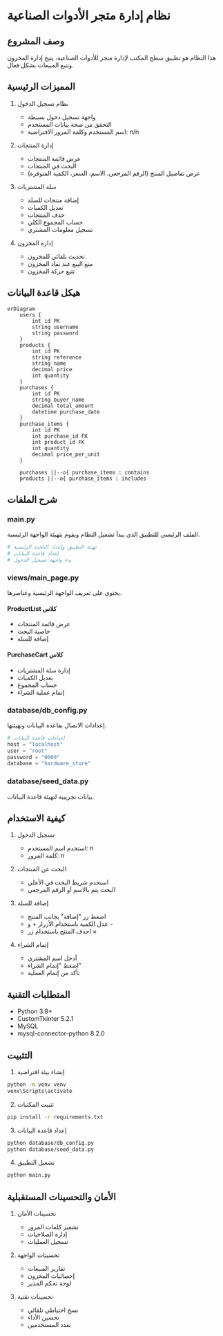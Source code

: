 # نظام إدارة متجر الأدوات الصناعية
## وصف المشروع
هذا النظام هو تطبيق سطح المكتب لإدارة متجر للأدوات الصناعية، يتيح إدارة المخزون وتتبع المبيعات بشكل فعال.

## المميزات الرئيسية
1. نظام تسجيل الدخول
   - واجهة تسجيل دخول بسيطة
   - التحقق من صحة بيانات المستخدم
   - اسم المستخدم وكلمة المرور الافتراضية: n/n

2. إدارة المنتجات
   - عرض قائمة المنتجات
   - البحث في المنتجات
   - عرض تفاصيل المنتج (الرقم المرجعي، الاسم، السعر، الكمية المتوفرة)

3. سلة المشتريات
   - إضافة منتجات للسلة
   - تعديل الكميات
   - حذف المنتجات
   - حساب المجموع الكلي
   - تسجيل معلومات المشتري

4. إدارة المخزون
   - تحديث تلقائي للمخزون
   - منع البيع عند نفاد المخزون
   - تتبع حركة المخزون

## هيكل قاعدة البيانات

```mermaid
erDiagram
    users {
        int id PK
        string username
        string password
    }
    products {
        int id PK
        string reference
        string name
        decimal price
        int quantity
    }
    purchases {
        int id PK
        string buyer_name
        decimal total_amount
        datetime purchase_date
    }
    purchase_items {
        int id PK
        int purchase_id FK
        int product_id FK
        int quantity
        decimal price_per_unit
    }
    
    purchases ||--o{ purchase_items : contains
    products ||--o{ purchase_items : includes
```

## شرح الملفات

### main.py
الملف الرئيسي للتطبيق الذي يبدأ تشغيل النظام ويقوم بتهيئة الواجهة الرئيسية.

```python
# تهيئة التطبيق وإعداد النافذة الرئيسية
# إعداد قاعدة البيانات
# بدء واجهة تسجيل الدخول
```

### views/main_page.py
يحتوي على تعريف الواجهة الرئيسية وعناصرها.

#### ProductList كلاس
- عرض قائمة المنتجات
- خاصية البحث
- إضافة للسلة

#### PurchaseCart كلاس
- إدارة سلة المشتريات
- تعديل الكميات
- حساب المجموع
- إتمام عملية الشراء

### database/db_config.py
إعدادات الاتصال بقاعدة البيانات وتهيئتها.

```python
# إعدادات قاعدة البيانات
host = "localhost"
user = "root"
password = "0000"
database = "hardware_store"
```

### database/seed_data.py
بيانات تجريبية لتهيئة قاعدة البيانات.

## كيفية الاستخدام

1. تسجيل الدخول
   - استخدم اسم المستخدم: n
   - كلمة المرور: n

2. البحث عن المنتجات
   - استخدم شريط البحث في الأعلى
   - البحث يتم بالاسم أو الرقم المرجعي

3. إضافة للسلة
   - اضغط زر "إضافة" بجانب المنتج
   - عدل الكمية باستخدام الأزرار + و -
   - احذف المنتج باستخدام زر ×

4. إتمام الشراء
   - أدخل اسم المشتري
   - اضغط "إتمام الشراء"
   - تأكد من إتمام العملية

## المتطلبات التقنية

- Python 3.8+
- CustomTkinter 5.2.1
- MySQL
- mysql-connector-python 8.2.0

## التثبيت

1. إنشاء بيئة افتراضية
```bash
python -m venv venv
venv\Scripts\activate
```

2. تثبيت المكتبات
```bash
pip install -r requirements.txt
```

3. إعداد قاعدة البيانات
```bash
python database/db_config.py
python database/seed_data.py
```

4. تشغيل التطبيق
```bash
python main.py
```

## الأمان والتحسينات المستقبلية

1. تحسينات الأمان
   - تشفير كلمات المرور
   - إدارة الصلاحيات
   - تسجيل العمليات

2. تحسينات الواجهة
   - تقارير المبيعات
   - إحصائيات المخزون
   - لوحة تحكم المدير

3. تحسينات تقنية
   - نسخ احتياطي تلقائي
   - تحسين الأداء
   - تعدد المستخدمين
